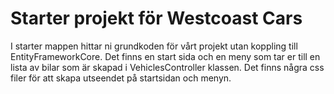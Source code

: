 # Starter projekt för Westcoast Cars
I starter mappen hittar ni grundkoden för vårt projekt utan koppling till EntityFrameworkCore.
Det finns en start sida och en meny som tar er till en lista av bilar som är skapad i VehiclesController klassen.
Det finns några css filer för att skapa utseendet på startsidan och menyn.